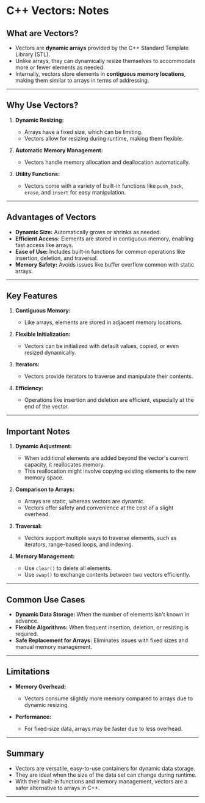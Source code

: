 # **C++ Vectors: Notes**

## **What are Vectors?**
- Vectors are **dynamic arrays** provided by the C++ Standard Template Library (STL).
- Unlike arrays, they can dynamically resize themselves to accommodate more or fewer elements as needed.
- Internally, vectors store elements in **contiguous memory locations**, making them similar to arrays in terms of addressing.

---

## **Why Use Vectors?**
1. **Dynamic Resizing:**
   - Arrays have a fixed size, which can be limiting.
   - Vectors allow for resizing during runtime, making them flexible.
   
2. **Automatic Memory Management:**
   - Vectors handle memory allocation and deallocation automatically.

3. **Utility Functions:**
   - Vectors come with a variety of built-in functions like `push_back`, `erase`, and `insert` for easy manipulation.

---

## **Advantages of Vectors**
- **Dynamic Size:** Automatically grows or shrinks as needed.
- **Efficient Access:** Elements are stored in contiguous memory, enabling fast access like arrays.
- **Ease of Use:** Includes built-in functions for common operations like insertion, deletion, and traversal.
- **Memory Safety:** Avoids issues like buffer overflow common with static arrays.

---

## **Key Features**
1. **Contiguous Memory:**
   - Like arrays, elements are stored in adjacent memory locations.

2. **Flexible Initialization:**
   - Vectors can be initialized with default values, copied, or even resized dynamically.

3. **Iterators:**
   - Vectors provide iterators to traverse and manipulate their contents.

4. **Efficiency:**
   - Operations like insertion and deletion are efficient, especially at the end of the vector.

---

## **Important Notes**
1. **Dynamic Adjustment:**
   - When additional elements are added beyond the vector's current capacity, it reallocates memory.
   - This reallocation might involve copying existing elements to the new memory space.

2. **Comparison to Arrays:**
   - Arrays are static, whereas vectors are dynamic.
   - Vectors offer safety and convenience at the cost of a slight overhead.

3. **Traversal:**
   - Vectors support multiple ways to traverse elements, such as iterators, range-based loops, and indexing.

4. **Memory Management:**
   - Use `clear()` to delete all elements.
   - Use `swap()` to exchange contents between two vectors efficiently.

---

## **Common Use Cases**
- **Dynamic Data Storage:** When the number of elements isn't known in advance.
- **Flexible Algorithms:** When frequent insertion, deletion, or resizing is required.
- **Safe Replacement for Arrays:** Eliminates issues with fixed sizes and manual memory management.

---

## **Limitations**
- **Memory Overhead:**
   - Vectors consume slightly more memory compared to arrays due to dynamic resizing.
   
- **Performance:**
   - For fixed-size data, arrays may be faster due to less overhead.

---

## **Summary**
- Vectors are versatile, easy-to-use containers for dynamic data storage.
- They are ideal when the size of the data set can change during runtime.
- With their built-in functions and memory management, vectors are a safer alternative to arrays in C++.

---
